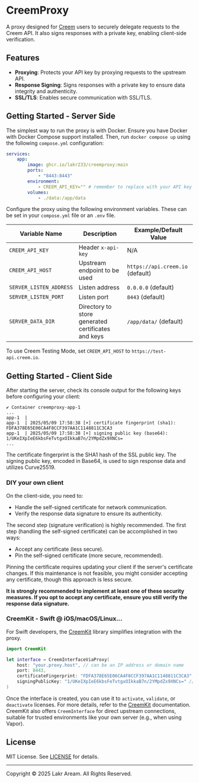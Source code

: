 # CreemProxy

A proxy designed for [Creem](https://creem.io) users to securely delegate requests to the Creem API. It also signs responses with a private key, enabling client-side verification.

## Features

- **Proxying**: Protects your API key by proxying requests to the upstream API.
- **Response Signing**: Signs responses with a private key to ensure data integrity and authenticity.
- **SSL/TLS**: Enables secure communication with SSL/TLS.

## Getting Started - Server Side

The simplest way to run the proxy is with Docker. Ensure you have Docker with Docker Compose support installed. Then, run `docker compose up` using the following `compose.yml` configuration:

```yaml
services:
    app:
        image: ghcr.io/lakr233/creemproxy:main
        ports:
            - "8443:8443"
        environment:
            - CREEM_API_KEY="" # remember to replace with your API key
        volumes:
            - ./data:/app/data
```

Configure the proxy using the following environment variables. These can be set in your `compose.yml` file or an `.env` file.

| Variable Name           | Description                             | Example/Default Value            |
| ----------------------- | --------------------------------------- | -------------------------------- |
| `CREEM_API_KEY`         | Header `x-api-key`                      | N/A                              |
| `CREEM_API_HOST`        | Upstream endpoint to be used            | `https://api.creem.io` (default) |
| `SERVER_LISTEN_ADDRESS` | Listen address                          | `0.0.0.0` (default)              |
| `SERVER_LISTEN_PORT`    | Listen port                             | `8443` (default)                 |
| `SERVER_DATA_DIR`       | Directory to store generated certificates and keys | `/app/data/` (default)           |

To use Creem Testing Mode, set `CREEM_API_HOST` to `https://test-api.creem.io`.

## Getting Started - Client Side

After starting the server, check its console output for the following keys before configuring your client:

```
✔ Container creemproxy-app-1
...
app-1  |
app-1  | 2025/05/09 17:58:38 [+] certificate fingerprint (sha1): FDFA378E65E06CA4F8CCF397AA1C1148811C3CA3
app-1  | 2025/05/09 17:58:38 [+] signing public key (base64): 1/UKeIXpIeE6kbsFeTvtgxOIkkaB7n/2YMpdZx9XNCs=
...
```

The certificate fingerprint is the SHA1 hash of the SSL public key. The signing public key, encoded in Base64, is used to sign response data and utilizes Curve25519.

### DIY your own client

On the client-side, you need to:

- Handle the self-signed certificate for network communication.
- Verify the response data signature to ensure its authenticity.

The second step (signature verification) is highly recommended. The first step (handling the self-signed certificate) can be accomplished in two ways:

- Accept any certificate (less secure).
- Pin the self-signed certificate (more secure, recommended).

Pinning the certificate requires updating your client if the server's certificate changes. If this maintenance is not feasible, you might consider accepting any certificate, though this approach is less secure.

**It is strongly recommended to implement at least one of these security measures. If you opt to accept any certificate, ensure you still verify the response data signature.**

### CreemKit - Swift @ iOS/macOS/Linux...

For Swift developers, the [CreemKit](https://github.com/Lakr233/CreemKit) library simplifies integration with the proxy.

```swift
import CreemKit

let interface = CreemInterfaceViaProxy(
    host: "your.proxy.host", // can be an IP address or domain name
    port: 8443,
    certificateFingerprint: "FDFA378E65E06CA4F8CCF397AA1C1148811C3CA3",
    signingPublicKey: "1/UKeIXpIeE6kbsFeTvtgxOIkkaB7n/2YMpdZx9XNCs=" // base64 encoded
)
```

Once the interface is created, you can use it to `activate`, `validate`, or `deactivate` licenses. For more details, refer to the [CreemKit](https://github.com/Lakr233/CreemKit) documentation. CreemKit also offers `CreemInterface` for direct upstream connections, suitable for trusted environments like your own server (e.g., when using Vapor).

## License

MIT License. See [LICENSE](LICENSE) for details.

---

Copyright © 2025 Lakr Aream. All Rights Reserved.
